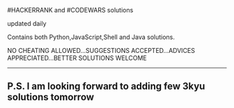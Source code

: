 #HACKERRANK and #CODEWARS solutions

updated daily

Contains both Python,JavaScript,Shell and Java solutions.

NO CHEATING ALLOWED...SUGGESTIONS ACCEPTED...ADVICES APPRECIATED...BETTER SOLUTIONS WELCOME

------------------------
P.S. I am looking forward to adding few 3kyu solutions tomorrow
------------------------
